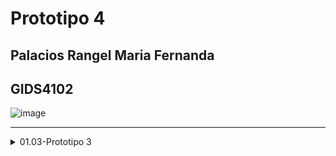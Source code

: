 # Prototipo 4
## Palacios Rangel Maria Fernanda
## GIDS4102

![image](https://github.com/user-attachments/assets/bca8cede-41d3-4042-8d59-e71824901bcf)

----

</details><details> <summary>01.03-Prototipo 3</summary>

### [PDF Prototipo 4][Prototipo3-Palacios Rangel Maria Fernanda.pdf](https://github.com/user-attachments/files/17612646/Prototipo4.pdf)

